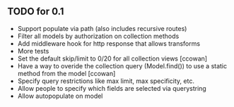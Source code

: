 ## TODO for 0.1

- Support populate via path (also includes recursive routes)
- Filter all models by authorization on collection methods
- Add middleware hook for http response that allows transforms
- More tests
- Set the default skip/limit to 0/20 for all collection views [ccowan]
- Have a way to overide the collection query (Model.find()) to use a static method from the model [ccowan]
- Specify query restrictions like max limit, max specificity, etc.
- Allow people to specify which fields are selected via querystring
- Allow autopopulate on model